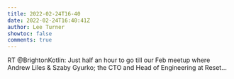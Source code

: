 ```yaml
---
title: 2022-02-24T16-40
date: 2022-02-24T16:40:41Z
author: Lee Turner
showtoc: false
comments: true
---
```


RT @BrightonKotlin: Just half an hour to go till our Feb meetup where Andrew Liles &amp; Szaby Gyurko; the CTO and Head of Engineering at Reset…

